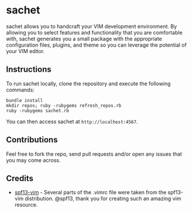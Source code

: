 # sachet


sachet allows you to handcraft your VIM development environment. By allowing you to select features and functionality that you are comfortable with, sachet generates you a small package with the appropriate configuration files, plugins, and theme so you can leverage the potential of your VIM editor.

## Instructions

To run sachet locally, clone the repository and execute the following commands:

```
bundle install
mkdir repos; ruby -rubygems refresh_repos.rb
ruby -rubygems sachet.rb
```
You can then access sachet at `http://localhost:4567`. 

## Contributions

Feel free to fork the repo, send pull requests and/or open any issues that you may come across.

## Credits

* [spf13-vim](http://vim.spf13.com/) - Several parts of the .vimrc file were taken from the spf13-vim distribution. @spf13, thank you for creating such an amazing vim resource.